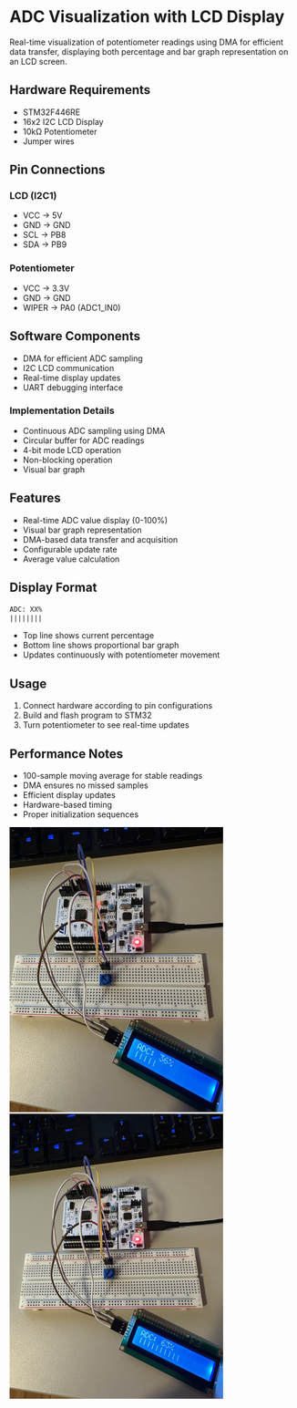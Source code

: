 # ADC Visualization with LCD Display
Real-time visualization of potentiometer readings using DMA for efficient data transfer, displaying both percentage and bar graph representation on an LCD screen.

## Hardware Requirements
- STM32F446RE
- 16x2 I2C LCD Display
- 10kΩ Potentiometer
- Jumper wires

## Pin Connections
### LCD (I2C1)
- VCC → 5V
- GND → GND
- SCL → PB8
- SDA → PB9

### Potentiometer
- VCC → 3.3V
- GND → GND
- WIPER → PA0 (ADC1_IN0)

## Software Components
- DMA for efficient ADC sampling
- I2C LCD communication
- Real-time display updates
- UART debugging interface

### Implementation Details
- Continuous ADC sampling using DMA
- Circular buffer for ADC readings
- 4-bit mode LCD operation
- Non-blocking operation
- Visual bar graph

## Features
- Real-time ADC value display (0-100%)
- Visual bar graph representation
- DMA-based data transfer and acquisition
- Configurable update rate
- Average value calculation

## Display Format
```
ADC: XX%
||||||||        
```
- Top line shows current percentage
- Bottom line shows proportional bar graph
- Updates continuously with potentiometer movement

## Usage
1. Connect hardware according to pin configurations
2. Build and flash program to STM32
3. Turn potentiometer to see real-time updates

## Performance Notes
- 100-sample moving average for stable readings
- DMA ensures no missed samples
- Efficient display updates
- Hardware-based timing
- Proper initialization sequences

![Output low](/images/Output_Low.png)
![Output high](/images/Output_High.png)